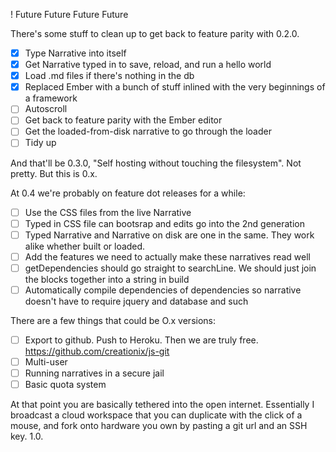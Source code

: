 ! Future Future Future Future

There's some stuff to clean up to get back to feature parity with 0.2.0.

 - [X] Type Narrative into itself
 - [X] Get Narrative typed in to save, reload, and run a hello world
 - [X] Load .md files if there's nothing in the db
 - [X] Replaced Ember with a bunch of stuff inlined with the very beginnings of a framework
 - [ ] Autoscroll
 - [ ] Get back to feature parity with the Ember editor
 - [ ] Get the loaded-from-disk narrative to go through the loader
 - [ ] Tidy up

And that'll be 0.3.0, "Self hosting without touching the filesystem". Not pretty. But this is 0.x.

At 0.4 we're probably on feature dot releases for a while:

 - [ ] Use the CSS files from the live Narrative
 - [ ] Typed in CSS file can bootsrap and edits go into the 2nd generation
 - [ ] Typed Narrative and Narrative on disk are one in the same. They work alike whether built or loaded.
 - [ ] Add the features we need to actually make these narratives read well
 - [ ] getDependencies should go straight to searchLine. We should just join the blocks together into a string in build
 - [ ] Automatically compile dependencies of dependencies so narrative doesn't have to require jquery and database and such

There are a few things that could be O.x versions:

 - [ ] Export to github. Push to Heroku. Then we are truly free. https://github.com/creationix/js-git
 - [ ] Multi-user
 - [ ] Running narratives in a secure jail
 - [ ] Basic quota system

At that point you are basically tethered into the open internet. Essentially I broadcast a cloud workspace that you can duplicate with the click of a mouse, and fork onto hardware you own by pasting a git url and an SSH key. 1.0.
